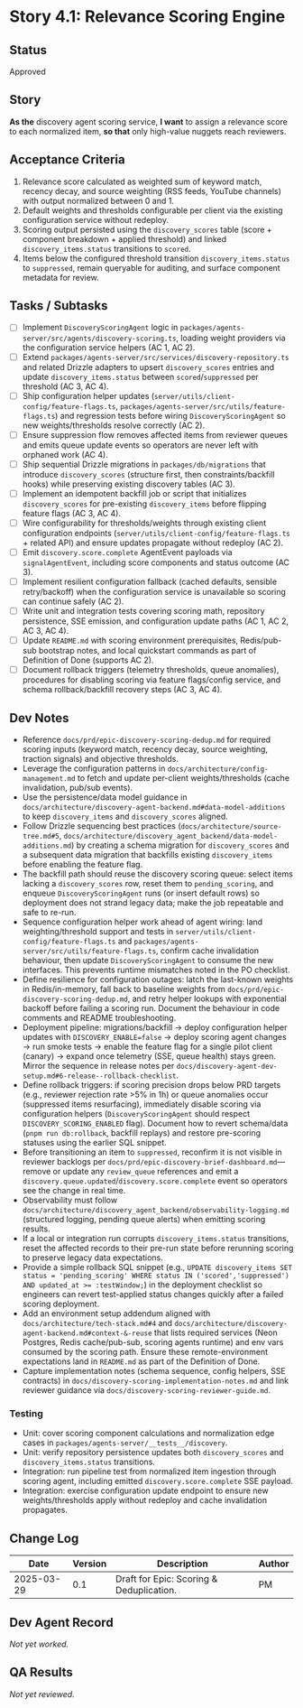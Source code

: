 # Story 4.1: Relevance Scoring Engine

## Status
Approved

## Story
**As the** discovery agent scoring service,
**I want** to assign a relevance score to each normalized item,
**so that** only high-value nuggets reach reviewers.

## Acceptance Criteria
1. Relevance score calculated as weighted sum of keyword match, recency decay, and source weighting (RSS feeds, YouTube channels) with output normalized between 0 and 1.
2. Default weights and thresholds configurable per client via the existing configuration service without redeploy.
3. Scoring output persisted using the `discovery_scores` table (score + component breakdown + applied threshold) and linked `discovery_items.status` transitions to `scored`.
4. Items below the configured threshold transition `discovery_items.status` to `suppressed`, remain queryable for auditing, and surface component metadata for review.

## Tasks / Subtasks
- [ ] Implement `DiscoveryScoringAgent` logic in `packages/agents-server/src/agents/discovery-scoring.ts`, loading weight providers via the configuration service helpers (AC 1, AC 2).
- [ ] Extend `packages/agents-server/src/services/discovery-repository.ts` and related Drizzle adapters to upsert `discovery_scores` entries and update `discovery_items.status` between `scored`/`suppressed` per threshold (AC 3, AC 4).
- [ ] Ship configuration helper updates (`server/utils/client-config/feature-flags.ts`, `packages/agents-server/src/utils/feature-flags.ts`) and regression tests before wiring `DiscoveryScoringAgent` so new weights/thresholds resolve correctly (AC 2).
- [ ] Ensure suppression flow removes affected items from reviewer queues and emits queue update events so operators are never left with orphaned work (AC 4).
- [ ] Ship sequential Drizzle migrations in `packages/db/migrations` that introduce `discovery_scores` (structure first, then constraints/backfill hooks) while preserving existing discovery tables (AC 3).
- [ ] Implement an idempotent backfill job or script that initializes `discovery_scores` for pre-existing `discovery_items` before flipping feature flags (AC 3, AC 4).
- [ ] Wire configurability for thresholds/weights through existing client configuration endpoints (`server/utils/client-config/feature-flags.ts` + related API) and ensure updates propagate without redeploy (AC 2).
- [ ] Emit `discovery.score.complete` AgentEvent payloads via `signalAgentEvent`, including score components and status outcome (AC 3).
- [ ] Implement resilient configuration fallback (cached defaults, sensible retry/backoff) when the configuration service is unavailable so scoring can continue safely (AC 2).
- [ ] Write unit and integration tests covering scoring math, repository persistence, SSE emission, and configuration update paths (AC 1, AC 2, AC 3, AC 4).
- [ ] Update `README.md` with scoring environment prerequisites, Redis/pub-sub bootstrap notes, and local quickstart commands as part of Definition of Done (supports AC 2).
- [ ] Document rollback triggers (telemetry thresholds, queue anomalies), procedures for disabling scoring via feature flags/config service, and schema rollback/backfill recovery steps (AC 3, AC 4).

## Dev Notes
- Reference `docs/prd/epic-discovery-scoring-dedup.md` for required scoring inputs (keyword match, recency decay, source weighting, traction signals) and objective thresholds.
- Leverage the configuration patterns in `docs/architecture/config-management.md` to fetch and update per-client weights/thresholds (cache invalidation, pub/sub events).
- Use the persistence/data model guidance in `docs/architecture/discovery-agent-backend.md#data-model-additions` to keep `discovery_items` and `discovery_scores` aligned.
- Follow Drizzle sequencing best practices (`docs/architecture/source-tree.md#5`, `docs/architecture/discovery_agent_backend/data-model-additions.md`) by creating a schema migration for `discovery_scores` and a subsequent data migration that backfills existing `discovery_items` before enabling the feature flag.
- The backfill path should reuse the discovery scoring queue: select items lacking a `discovery_scores` row, reset them to `pending_scoring`, and enqueue `DiscoveryScoringAgent` runs (or insert default rows) so deployment does not strand legacy data; make the job repeatable and safe to re-run.
- Sequence configuration helper work ahead of agent wiring: land weighting/threshold support and tests in `server/utils/client-config/feature-flags.ts` and `packages/agents-server/src/utils/feature-flags.ts`, confirm cache invalidation behaviour, then update `DiscoveryScoringAgent` to consume the new interfaces. This prevents runtime mismatches noted in the PO checklist.
- Define resilience for configuration outages: latch the last-known weights in Redis/in-memory, fall back to baseline weights from `docs/prd/epic-discovery-scoring-dedup.md`, and retry helper lookups with exponential backoff before failing a scoring run. Document the behaviour in code comments and README troubleshooting.
- Deployment pipeline: migrations/backfill → deploy configuration helper updates with `DISCOVERY_ENABLE=false` → deploy scoring agent changes → run smoke tests → enable the feature flag for a single pilot client (canary) → expand once telemetry (SSE, queue health) stays green. Mirror the sequence in release notes per `docs/discovery-agent-dev-setup.md#6-release--rollback-checklist`.
- Define rollback triggers: if scoring precision drops below PRD targets (e.g., reviewer rejection rate >5% in 1h) or queue anomalies occur (suppressed items resurfacing), immediately disable scoring via configuration helpers (`DiscoveryScoringAgent` should respect `DISCOVERY_SCORING_ENABLED` flag). Document how to revert schema/data (`pnpm run db:rollback`, backfill replays) and restore pre-scoring statuses using the earlier SQL snippet.
- Before transitioning an item to `suppressed`, reconfirm it is not visible in reviewer backlogs per `docs/prd/epic-discovery-brief-dashboard.md`—remove or update any `review_queue` references and emit a `discovery.queue.updated`/`discovery.score.complete` event so operators see the change in real time.
- Observability must follow `docs/architecture/discovery_agent_backend/observability-logging.md` (structured logging, pending queue alerts) when emitting scoring results.
- If a local or integration run corrupts `discovery_items.status` transitions, reset the affected records to their pre-run state before rerunning scoring to preserve legacy data expectations.
- Provide a simple rollback SQL snippet (e.g., `UPDATE discovery_items SET status = 'pending_scoring' WHERE status IN ('scored','suppressed') AND updated_at >= :testWindow;`) in the deployment checklist so engineers can revert test-applied status changes quickly after a failed scoring deployment.
- Add an environment setup addendum aligned with `docs/architecture/tech-stack.md#4` and `docs/architecture/discovery-agent-backend.md#context-&-reuse` that lists required services (Neon Postgres, Redis cache/pub-sub, scoring agents runtime) and env vars consumed by the scoring path. Ensure these remote-environment expectations land in `README.md` as part of the Definition of Done.
- Capture implementation notes (schema sequence, config helpers, SSE contracts) in `docs/discovery-scoring-implementation-notes.md` and link reviewer guidance via `docs/discovery-scoring-reviewer-guide.md`.

### Testing
- Unit: cover scoring component calculations and normalization edge cases in `packages/agents-server/__tests__/discovery`.
- Unit: verify repository persistence updates both `discovery_scores` and `discovery_items.status` transitions.
- Integration: run pipeline test from normalized item ingestion through scoring agent, including emitted `discovery.score.complete` SSE payload.
- Integration: exercise configuration update endpoint to ensure new weights/thresholds apply without redeploy and cache invalidation propagates.

## Change Log
| Date | Version | Description | Author |
|------|---------|-------------|--------|
| 2025-03-29 | 0.1 | Draft for Epic: Scoring & Deduplication. | PM |

## Dev Agent Record
_Not yet worked._

## QA Results
_Not yet reviewed._
